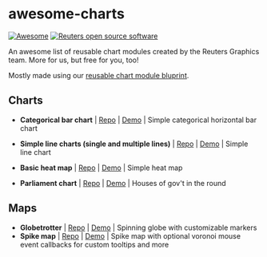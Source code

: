 # awesome-charts
[![Awesome](https://cdn.rawgit.com/sindresorhus/awesome/d7305f38d29fed78fa85652e3a63e154dd8e8829/media/badge.svg)](https://github.com/sindresorhus/awesome) [![Reuters open source software](https://badgen.net/badge/Reuters/open%20source/?color=ff8000)](https://github.com/reuters-graphics/)

An awesome list of reusable chart modules created by the Reuters Graphics team. More for us, but free for you, too!

Mostly made using our [reusable chart module bluprint](https://github.com/reuters-graphics/bluprint_chart-module-svelte).

## Charts
- **Categorical bar chart** | [Repo](https://github.com/reuters-graphics/chart-module-categorical-bar-chart) | [Demo](https://reuters-graphics.github.io/chart-module-categorical-bar-chart/) | Simple categorical horizontal bar chart
- **Simple line charts (single and multiple lines)** | [Repo](https://github.com/reuters-graphics/chart-module-line-chart) | [Demo](https://reuters-graphics.github.io/chart-module-line-chart/) | Simple line chart
- **Basic heat map** | [Repo](https://github.com/reuters-graphics/chart-module-heatmap/) | [Demo](https://reuters-graphics.github.io/chart-module-heatmap/) | Simple heat map

- **Parliament chart** | [Repo](https://github.com/reuters-graphics/chart-module-parliament-chart) | [Demo](https://reuters-graphics.github.io/chart-module-parliament-chart/) | Houses of gov't in the round

## Maps
- **Globetrotter** | [Repo](https://github.com/reuters-graphics/chart-module-globetrotter) | [Demo](https://reuters-graphics.github.io/chart-module-globetrotter/) | Spinning globe with customizable markers
- **Spike map** | [Repo](https://github.com/reuters-graphics/chart-module-spike-map) | [Demo](https://reuters-graphics.github.io/chart-module-spike-map/) | Spike map with optional voronoi mouse event callbacks for custom tooltips and more
